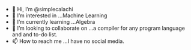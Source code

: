 - 👋 Hi, I’m @simplecalachi
- 👀 I’m interested in ...Machine Learning
- 🌱 I’m currently learning ...Algebra
- 💞️ I’m looking to collaborate on ...a compiler for any program language and and to-do list.
- 📫 How to reach me ...I have no social media.

<!---
simplecalachi/simplecalachi is a ✨ special ✨ repository because its `README.md` (this file) appears on your GitHub profile.
You can click the Preview link to take a look at your changes.
--->
